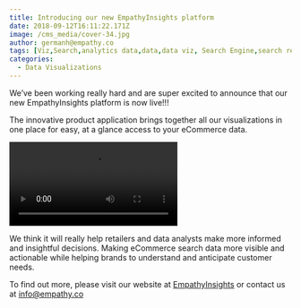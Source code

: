 ```yaml
---
title: Introducing our new EmpathyInsights platform
date: 2018-09-12T16:11:22.171Z
image: /cms_media/cover-34.jpg
author: germanh@empathy.co
tags: [Viz,Search,analytics data,data,data viz, Search Engine,search result,Data visualisation,Data visualization,infographics,analytics,ecommerce,Seasonal Keywords]
categories:
  - Data Visualizations
---
```

We’ve been working really hard and are super excited to announce that our new EmpathyInsights platform is now live!!!

The innovative product application brings together all our visualizations in one place for easy, at a glance access to your eCommerce data.

<video controls poster=""><source src="/cms_media/insight-app.mp4" type="video/mp4"></video>

We think it will really help retailers and data analysts make more informed and insightful decisions. Making eCommerce search data more visible and actionable while helping brands to understand and anticipate customer needs.

To find out more, please visit our website at [EmpathyInsights](https://www.empathy.co/services/empathy-insight/) or contact us at [info@empathy.co](mailto:info@empathy.co)
